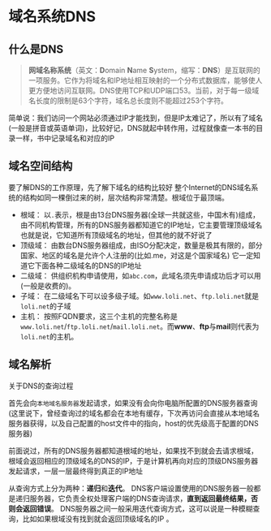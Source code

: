 # 域名系统DNS

## 什么是DNS

> **网域名称系统**（英文：**D**omain **N**ame **S**ystem，缩写：**DNS**）是互联网的一项服务。它作为将域名和IP地址相互映射的一个分布式数据库，能够使人更方便地访问互联网。DNS使用TCP和UDP端口53。当前，对于每一级域名长度的限制是63个字符，域名总长度则不能超过253个字符。

简单说：我们访问一个网站必须通过IP才能找到，但是IP太难记了，所以有了域名(一般是拼音或英语单词)，比较好记，DNS就起中转作用，过程就像查一本书的目录一样，书中记录域名和对应的IP

## 域名空间结构

要了解DNS的工作原理，先了解下域名的结构比较好
整个Internet的DNS域名系统的结构如同一棵倒过来的树，层次结构非常清楚。根域位于最顶端。



- 根域：
  以`.`表示，根是由13台DNS服务器(全球一共就这些，中国木有)组成，由不同机构管理，所有的DNS服务器都知道它的IP地址，它主要管理顶级域名
  也就是说，它知道所有顶级域名的地址，但其他的就不好说了
- 顶级域：
  由数台DNS服务器组成，由ISO分配决定，数量是极其有限的，部分国家、地区的域名是允许个人注册的(比如.me，对这是个国家域名)
  它一定知道它下面各种二级域名的DNS的IP地址
- 二级域：
  供组织机构申请使用，如`abc.com`，此域名须先申请成功后才可以用(一般是收费的)。
- 子域：
  在二级域名下可以设多级子域。如`www.loli.net`、`ftp.loli.net`就是`loli.net`的子域
- 主机：
  按照FQDN要求，这三个主机的完整名称是`www.loli.net`/`ftp.loli.net`/`mail.loli.net`。而**www**、**ftp**与**mail**则代表为`loli.net`的主机。

## 域名解析

关于DNS的查询过程

首先会向`本地域名服务器`发起请求，如果没有会向你电脑所配置的DNS服务器查询(这里说下，曾经查询过的域名都会在本地有缓存，下次再访问会直接从本地域名服务器获得，以及自己配置的host文件中的指向，host的优先级高于配置的DNS服务器)

前面说过，所有的DNS服务器都知道根域的地址，如果找不到就会去请求根域，根域会返回相应的顶级域名的DNS的IP，于是计算机再向对应的顶级DNS服务器发起请求，一层一层最终得到真正的IP地址

从查询方式上分为两种：**递归**和**迭代**。
DNS客户端设置使用的DNS服务器一般都是递归服务器，它负责全权处理客户端的DNS查询请求，**直到返回最终结果，否则会返回错误**。
DNS服务器之间一般采用迭代查询方式，这可以说是一种模糊查询，比如如果根域没有找到就会返回顶级域名的IP 。